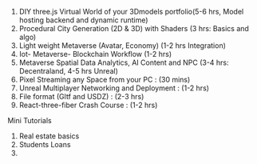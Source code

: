 1. DIY three.js Virtual World of your 3Dmodels portfolio(5-6 hrs, Model hosting backend and dynamic runtime)
2. Procedural City Generation (2D & 3D) with Shaders (3 hrs: Basics and algo)
3. Light weight Metaverse (Avatar, Economy) (1-2 hrs Integration)
4. Iot- Metaverse- Blockchain Workflow (1-2 hrs)
5. Metaverse Spatial Data Analytics, AI Content and NPC (3-4 hrs: Decentraland, 4-5 hrs Unreal)
6. Pixel Streaming any Space from your PC : (30 mins)
7. Unreal Multiplayer Networking and Deployment : (1-2 hrs)
8. File format (Gltf and USDZ) : (2-3 hrs)
9. React-three-fiber Crash Course : (1-2 hrs)


Mini Tutorials
1. Real estate basics
2. Students Loans
3. 
